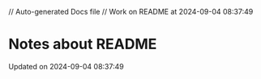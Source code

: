 // Auto-generated Docs file
// Work on README at 2024-09-04 08:37:49
# Notes about README
Updated on 2024-09-04 08:37:49
